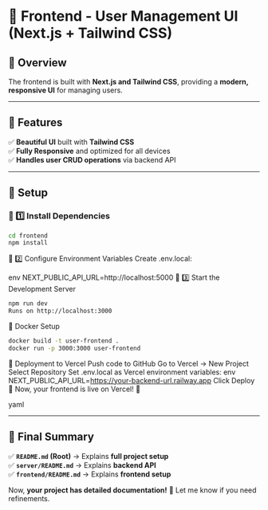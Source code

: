# 🎨 Frontend - User Management UI (Next.js + Tailwind CSS)

## **📌 Overview**
The frontend is built with **Next.js and Tailwind CSS**, providing a **modern, responsive UI** for managing users.

---

## **📌 Features**
✅ **Beautiful UI** built with **Tailwind CSS**  
✅ **Fully Responsive** and optimized for all devices  
✅ **Handles user CRUD operations** via backend API  

---

## **📌 Setup**

### **🔹 1️⃣ Install Dependencies**
```sh
cd frontend
npm install
```

🔹 2️⃣ Configure Environment Variables
Create .env.local:

env
NEXT_PUBLIC_API_URL=http://localhost:5000
🔹 3️⃣ Start the Development Server
```sh
npm run dev
Runs on http://localhost:3000
```
📌 Docker Setup
```sh
docker build -t user-frontend .
docker run -p 3000:3000 user-frontend
```
📌 Deployment to Vercel
Push code to GitHub
Go to Vercel → New Project
Select Repository
Set .env.local as Vercel environment variables:
env
NEXT_PUBLIC_API_URL=https://your-backend-url.railway.app
Click Deploy 🚀
Now, your frontend is live on Vercel! 🎉

yaml

---

## **📌 Final Summary**
✅ **`README.md` (Root)** → Explains **full project setup**  
✅ **`server/README.md`** → Explains **backend API**  
✅ **`frontend/README.md`** → Explains **frontend setup**  

Now, **your project has detailed documentation!** 🚀 Let me know if you need refinements.